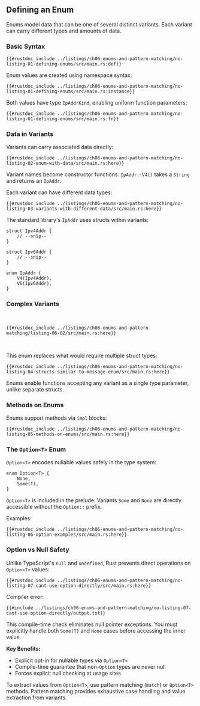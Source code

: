 ## Defining an Enum

Enums model data that can be one of several distinct variants. Each variant can carry different types and amounts of data.

### Basic Syntax

```rust,editable
{{#rustdoc_include ../listings/ch06-enums-and-pattern-matching/no-listing-01-defining-enums/src/main.rs:def}}
```

Enum values are created using namespace syntax:

```rust,editable
{{#rustdoc_include ../listings/ch06-enums-and-pattern-matching/no-listing-01-defining-enums/src/main.rs:instance}}
```

Both values have type `IpAddrKind`, enabling uniform function parameters:

```rust,editable
{{#rustdoc_include ../listings/ch06-enums-and-pattern-matching/no-listing-01-defining-enums/src/main.rs:fn}}
```

### Data in Variants

Variants can carry associated data directly:

```rust,editable
{{#rustdoc_include ../listings/ch06-enums-and-pattern-matching/no-listing-02-enum-with-data/src/main.rs:here}}
```

Variant names become constructor functions: `IpAddr::V4()` takes a `String` and returns an `IpAddr`.

Each variant can have different data types:

```rust,editable
{{#rustdoc_include ../listings/ch06-enums-and-pattern-matching/no-listing-03-variants-with-different-data/src/main.rs:here}}
```

The standard library's `IpAddr` uses structs within variants:

```rust,editable
struct Ipv4Addr {
    // --snip--
}

struct Ipv6Addr {
    // --snip--
}

enum IpAddr {
    V4(Ipv4Addr),
    V6(Ipv6Addr),
}
```

### Complex Variants

<Listing number="6-2" caption="A `Message` enum whose variants each store different amounts and types of values">

```rust,editable
{{#rustdoc_include ../listings/ch06-enums-and-pattern-matching/listing-06-02/src/main.rs:here}}
```

</Listing>

This enum replaces what would require multiple struct types:

```rust,editable
{{#rustdoc_include ../listings/ch06-enums-and-pattern-matching/no-listing-04-structs-similar-to-message-enum/src/main.rs:here}}
```

Enums enable functions accepting any variant as a single type parameter, unlike separate structs.

### Methods on Enums

Enums support methods via `impl` blocks:

```rust,editable
{{#rustdoc_include ../listings/ch06-enums-and-pattern-matching/no-listing-05-methods-on-enums/src/main.rs:here}}
```

### The `Option<T>` Enum

`Option<T>` encodes nullable values safely in the type system:

```rust,editable
enum Option<T> {
    None,
    Some(T),
}
```

`Option<T>` is included in the prelude. Variants `Some` and `None` are directly accessible without the `Option::` prefix.

Examples:
```rust,editable
{{#rustdoc_include ../listings/ch06-enums-and-pattern-matching/no-listing-06-option-examples/src/main.rs:here}}
```

### Option vs Null Safety

Unlike TypeScript's `null` and `undefined`, Rust prevents direct operations on `Option<T>` values:

```rust,editable,ignore,does_not_compile
{{#rustdoc_include ../listings/ch06-enums-and-pattern-matching/no-listing-07-cant-use-option-directly/src/main.rs:here}}
```

Compiler error:
```console
{{#include ../listings/ch06-enums-and-pattern-matching/no-listing-07-cant-use-option-directly/output.txt}}
```

This compile-time check eliminates null pointer exceptions. You must explicitly handle both `Some(T)` and `None` cases before accessing the inner value.

**Key Benefits:**
- Explicit opt-in for nullable types via `Option<T>`
- Compile-time guarantee that non-`Option` types are never null
- Forces explicit null checking at usage sites

To extract values from `Option<T>`, use pattern matching (`match`) or `Option<T>` methods. Pattern matching provides exhaustive case handling and value extraction from variants.

[IpAddr]: ../std/net/enum.IpAddr.html
[option]: ../std/option/enum.Option.html
[docs]: ../std/option/enum.Option.html
